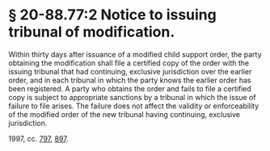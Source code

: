 # § 20-88.77:2 Notice to issuing tribunal of modification.

<p>Within thirty days after issuance of a modified child support order, the party obtaining the modification shall file a certified copy of the order with the issuing tribunal that had continuing, exclusive jurisdiction over the earlier order, and in each tribunal in which the party knows the earlier order has been registered. A party who obtains the order and fails to file a certified copy is subject to appropriate sanctions by a tribunal in which the issue of failure to file arises. The failure does not affect the validity or enforceability of the modified order of the new tribunal having continuing, exclusive jurisdiction.</p><p>1997, cc. <a href='http://lis.virginia.gov/cgi-bin/legp604.exe?971+ful+CHAP0797'>797</a>, <a href='http://lis.virginia.gov/cgi-bin/legp604.exe?971+ful+CHAP0897'>897</a>.</p>